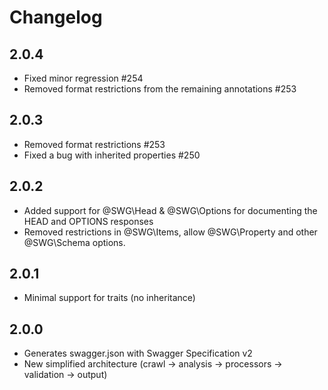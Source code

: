 # Changelog

## 2.0.4
 - Fixed minor regression #254
 - Removed format restrictions from the remaining annotations #253 

## 2.0.3

- Removed format restrictions #253
- Fixed a bug with inherited properties #250

## 2.0.2

- Added support for @SWG\Head & @SWG\Options for documenting the HEAD and OPTIONS responses
- Removed restrictions in @SWG\Items, allow @SWG\Property and other @SWG\Schema options.

## 2.0.1

- Minimal support for traits (no inheritance)  

## 2.0.0

- Generates swagger.json with Swagger Specification v2
- New simplified architecture (crawl -> analysis -> processors -> validation -> output)